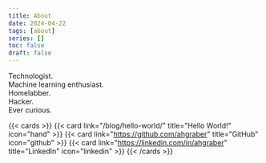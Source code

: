 ```yaml
---
title: About
date: 2024-04-22
tags: [about]
series: []
toc: false
draft: false
---
```


Technologist.\
Machine learning enthusiast.\
Homelabber.\
Hacker.\
Ever curious.

<!-- markdownlint-disable MD034 -->

{{< cards >}}
{{< card link="/blog/hello-world/" title="Hello World!" icon="hand" >}}
{{< card link="https://github.com/ahgraber" title="GitHub" icon="github" >}}
{{< card link="https://linkedin.com/in/ahgraber" title="LinkedIn" icon="linkedin" >}}
{{< /cards >}}

<!-- markdownlint-enable -->
